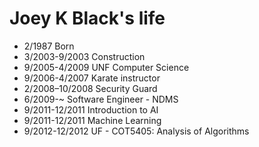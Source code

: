 Joey K Black's life
===============

- 2/1987 Born
- 3/2003-9/2003 Construction 
- 9/2005-4/2009 UNF Computer Science
- 9/2006-4/2007 Karate instructor
- 2/2008–10/2008 Security Guard
- 6/2009-~ Software Engineer - NDMS
- 9/2011-12/2011 Introduction to AI
- 9/2011-12/2011 Machine Learning
- 9/2012-12/2012 UF - COT5405: Analysis of Algorithms
